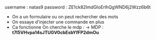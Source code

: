 username : natas9
password : ZE1ck82lmdGIoErlhQgWND6j2Wzz6b6t


- On a un formulaire ou on peut rechercher des mots 
- On essaye d'injecter une commande en plus 
- Ca fonctionne On cherche le mdp :
-> MDP : **t7I5VHvpa14sJTUGV0cbEsbYfFP2dmOu**